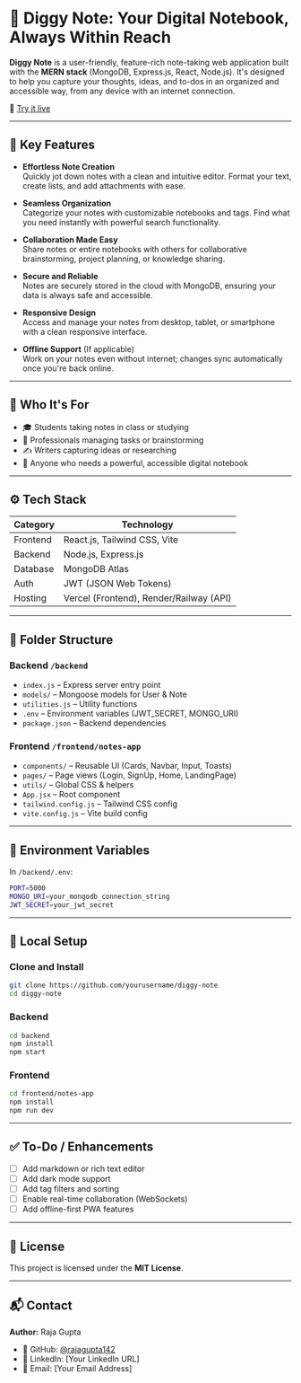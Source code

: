 # 📝 Diggy Note: Your Digital Notebook, Always Within Reach

**Diggy Note** is a user-friendly, feature-rich note-taking web application built with the **MERN stack** (MongoDB, Express.js, React, Node.js). It's designed to help you capture your thoughts, ideas, and to-dos in an organized and accessible way, from any device with an internet connection.

🔗 [Try it live](https://full-stack-note-app-ashy.vercel.app/signup)

---

## 🌟 Key Features

- **Effortless Note Creation**  
  Quickly jot down notes with a clean and intuitive editor. Format your text, create lists, and add attachments with ease.

- **Seamless Organization**  
  Categorize your notes with customizable notebooks and tags. Find what you need instantly with powerful search functionality.

- **Collaboration Made Easy**  
  Share notes or entire notebooks with others for collaborative brainstorming, project planning, or knowledge sharing.

- **Secure and Reliable**  
  Notes are securely stored in the cloud with MongoDB, ensuring your data is always safe and accessible.

- **Responsive Design**  
  Access and manage your notes from desktop, tablet, or smartphone with a clean responsive interface.

- **Offline Support** (If applicable)  
  Work on your notes even without internet; changes sync automatically once you're back online.

---

## 👤 Who It's For

- 🎓 Students taking notes in class or studying
- 💼 Professionals managing tasks or brainstorming
- ✍️ Writers capturing ideas or researching
- 🧠 Anyone who needs a powerful, accessible digital notebook

---

## ⚙️ Tech Stack

| Category    | Technology                            |
|-------------|----------------------------------------|
| Frontend    | React.js, Tailwind CSS, Vite           |
| Backend     | Node.js, Express.js                    |
| Database    | MongoDB Atlas                          |
| Auth        | JWT (JSON Web Tokens)                  |
| Hosting     | Vercel (Frontend), Render/Railway (API)|

---

## 📁 Folder Structure

### Backend `/backend`

- `index.js` – Express server entry point  
- `models/` – Mongoose models for User & Note  
- `utilities.js` – Utility functions  
- `.env` – Environment variables (JWT_SECRET, MONGO_URI)  
- `package.json` – Backend dependencies  

### Frontend `/frontend/notes-app`

- `components/` – Reusable UI (Cards, Navbar, Input, Toasts)  
- `pages/` – Page views (Login, SignUp, Home, LandingPage)  
- `utils/` – Global CSS & helpers  
- `App.jsx` – Root component  
- `tailwind.config.js` – Tailwind CSS config  
- `vite.config.js` – Vite build config  

---

## 🔑 Environment Variables

In `/backend/.env`:

```bash
PORT=5000
MONGO_URI=your_mongodb_connection_string
JWT_SECRET=your_jwt_secret
```

---

## 🚀 Local Setup

### Clone and Install

```bash
git clone https://github.com/yourusername/diggy-note
cd diggy-note
```

### Backend

```bash
cd backend
npm install
npm start
```

### Frontend

```bash
cd frontend/notes-app
npm install
npm run dev
```

---

## ✅ To-Do / Enhancements

- [ ] Add markdown or rich text editor
- [ ] Add dark mode support
- [ ] Add tag filters and sorting
- [ ] Enable real-time collaboration (WebSockets)
- [ ] Add offline-first PWA features

---

## 📜 License

This project is licensed under the **MIT License**.

---

## 📬 Contact

**Author:** Raja Gupta

* 📌 GitHub: [@rajagupta142](https://github.com/rajagupta142)
* 📌 LinkedIn: \[Your LinkedIn URL]
* 📩 Email: \[Your Email Address]
```
